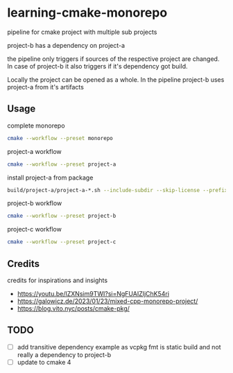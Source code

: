 # learning-cmake-monorepo

pipeline for cmake project with multiple sub projects

project-b has a dependency on project-a

the pipeline only triggers if sources of the respective project are changed. In case of project-b it also triggers if
it's dependency got build.

Locally the project can be opened as a whole. In the pipeline project-b uses project-a from it's artifacts

## Usage

complete monorepo
```bash
cmake --workflow --preset monorepo
```

project-a workflow
```bash
cmake --workflow --preset project-a
```
install project-a from package
```bash
build/project-a/project-a-*.sh --include-subdir --skip-license --prefix=build/install
```

project-b workflow
```bash
cmake --workflow --preset project-b
```

project-c workflow
```bash
cmake --workflow --preset project-c
```


## Credits

credits for inspirations and insights
* https://youtu.be/IZXNsim9TWI?si=NgFUAIZIjChK54ri
* https://galowicz.de/2023/01/23/mixed-cpp-monorepo-project/
* https://blog.vito.nyc/posts/cmake-pkg/

## TODO
 - [ ] add transitive dependency example as vcpkg fmt is static build and not really a dependency to project-b 
 - [ ] update to cmake 4 